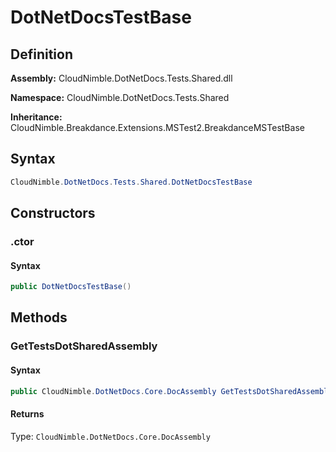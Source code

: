 # DotNetDocsTestBase

## Definition

**Assembly:** CloudNimble.DotNetDocs.Tests.Shared.dll

**Namespace:** CloudNimble.DotNetDocs.Tests.Shared

**Inheritance:** CloudNimble.Breakdance.Extensions.MSTest2.BreakdanceMSTestBase

## Syntax

```csharp
CloudNimble.DotNetDocs.Tests.Shared.DotNetDocsTestBase
```

## Constructors

### .ctor

#### Syntax

```csharp
public DotNetDocsTestBase()
```

## Methods

### GetTestsDotSharedAssembly

#### Syntax

```csharp
public CloudNimble.DotNetDocs.Core.DocAssembly GetTestsDotSharedAssembly()
```

#### Returns

Type: `CloudNimble.DotNetDocs.Core.DocAssembly`

